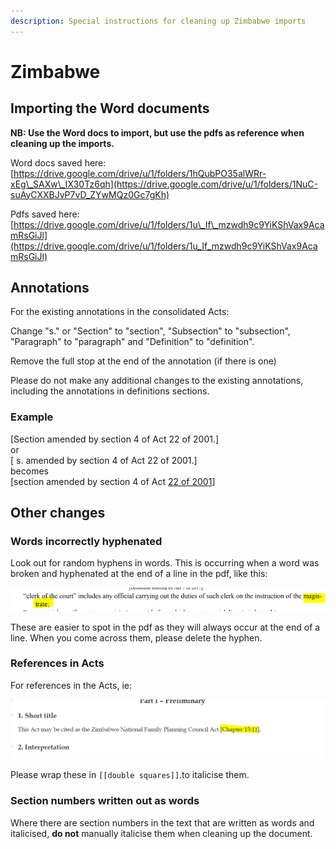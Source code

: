 ```yaml
---
description: Special instructions for cleaning up Zimbabwe imports
---
```


# Zimbabwe

## Importing the Word documents

**NB: Use the Word docs to import, but use the pdfs as reference when cleaning up the imports.**

Word docs saved here:  
[https://drive.google.com/drive/u/1/folders/1hQubPO35alWRr-xEg\_SAXw\_IX30Tz6qh](https://drive.google.com/drive/u/1/folders/1NuC-suAyCXXBJvP7vD_ZYwMQz0Gc7gKh)

Pdfs saved here:  
[https://drive.google.com/drive/u/1/folders/1u\_If\_mzwdh9c9YiKShVax9AcamRsGiJl](https://drive.google.com/drive/u/1/folders/1u_If_mzwdh9c9YiKShVax9AcamRsGiJl)



## Annotations

For the existing annotations in the consolidated Acts:

Change "s." or "Section" to "section", "Subsection" to "subsection", "Paragraph" to "paragraph" and "Definition" to "definition".

Remove the full stop at the end of the annotation \(if there is one\)

Please do not make any additional changes to the existing annotations, including the annotations in definitions sections.



### Example

\[Section amended by section 4 of Act 22 of 2001.\]  
or  
\[ s. amended by section 4 of Act 22 of 2001.\]  
becomes  
\[section amended by section 4 of Act [22 of 2001](https://edit.laws.africa/works/akn/zw/act/2001/22)\]



## Other changes

### Words incorrectly hyphenated

Look out for random hyphens in words. This is occurring when a word was broken and hyphenated at the end of a line in the pdf, like this:

![](../.gitbook/assets/image%20%28137%29.png)

These are easier to spot in the pdf as they will always occur at the end of a line.  When you come across them, please delete the hyphen.

### References in Acts

For  references in the Acts, ie:

![](../.gitbook/assets/image%20%28132%29.png)

Please wrap these in `[[double squares]]`.to italicise them.

### Section numbers written out as words

Where there are section numbers in the text that are written as words and italicised, **do not** manually italicise them when cleaning up the document.

